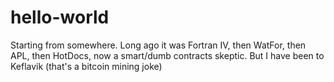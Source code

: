 # hello-world
Starting from somewhere. 
Long ago it was Fortran IV, then WatFor, then APL, then HotDocs, now a smart/dumb contracts skeptic. But I have been to Keflavik (that's a bitcoin mining joke)
